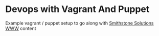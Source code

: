 # Devops with Vagrant And Puppet

Example vagrant / puppet setup to go along with [Smithstone Solutions WWW](http://www.smithstone-solutions.co.uk) content

